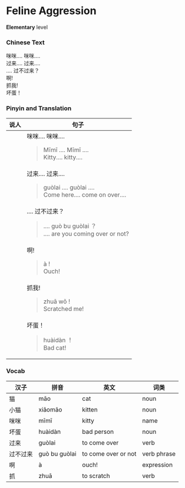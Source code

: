 # Feline Aggression
**Elementary** level
### Chinese Text
咪咪.... 咪咪....<br />过来.... 过来....<br />.... 过不过来？<br />啊!<br />抓我!<br />坏蛋！

### Pinyin and Translation
|说人|句子|
|----|----|
||咪咪.... 咪咪....<blockquote>Mīmī .... Mīmī ....<br />Kitty.... kitty....</blockquote>|
||过来.... 过来....<blockquote>guòlai .... guòlai ....<br />Come here.... come on over....</blockquote>|
||.... 过不过来？<blockquote>.... guò bu guòlai ？<br />.... are you coming over or not?</blockquote>|
||啊!<blockquote>à !<br />Ouch!</blockquote>|
||抓我!<blockquote>zhuā wǒ !<br />Scratched me!</blockquote>|
||坏蛋！<blockquote>huàidàn ！<br />Bad cat!</blockquote>|
### Vocab
|汉子|拼音|英文|词类|
|----|----|----|----|
|猫|māo|cat|noun|
|小猫|xiǎomāo|kitten|noun|
|咪咪|mīmī|kitty|name|
|坏蛋|huàidàn|bad person|noun|
|过来|guòlai|to come over|verb|
|过不过来|guò bu guòlai|to come over or not|verb phrase|
|啊|à|ouch!|expression|
|抓|zhuā|to scratch|verb|